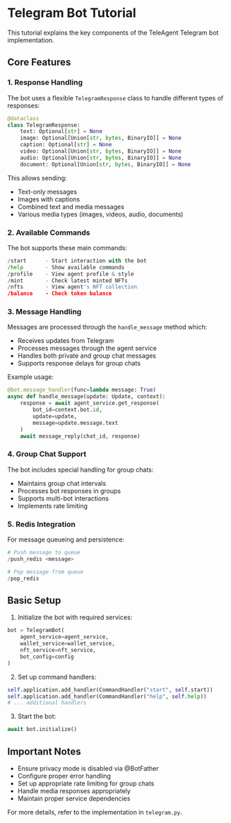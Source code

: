 # Telegram Bot Tutorial

This tutorial explains the key components of the TeleAgent Telegram bot implementation.

## Core Features

### 1. Response Handling

The bot uses a flexible `TelegramResponse` class to handle different types of responses:

```python
@dataclass
class TelegramResponse:
    text: Optional[str] = None
    image: Optional[Union[str, bytes, BinaryIO]] = None
    caption: Optional[str] = None
    video: Optional[Union[str, bytes, BinaryIO]] = None
    audio: Optional[Union[str, bytes, BinaryIO]] = None
    document: Optional[Union[str, bytes, BinaryIO]] = None
```

This allows sending:
- Text-only messages
- Images with captions
- Combined text and media messages
- Various media types (images, videos, audio, documents)

### 2. Available Commands

The bot supports these main commands:

```python
/start      - Start interaction with the bot
/help       - Show available commands
/profile    - View agent profile & style
/mint       - Check latest minted NFTs
/nfts       - View agent's NFT collection
/balance    - Check token balance
```

### 3. Message Handling

Messages are processed through the `handle_message` method which:
- Receives updates from Telegram
- Processes messages through the agent service
- Handles both private and group chat messages
- Supports response delays for group chats

Example usage:
```python
@bot.message_handler(func=lambda message: True)
async def handle_message(update: Update, context):
    response = await agent_service.get_response(
        bot_id=context.bot.id,
        update=update,
        message=update.message.text
    )
    await message_reply(chat_id, response)
```

### 4. Group Chat Support

The bot includes special handling for group chats:
- Maintains group chat intervals
- Processes bot responses in groups
- Supports multi-bot interactions
- Implements rate limiting

### 5. Redis Integration

For message queueing and persistence:
```python
# Push message to queue
/push_redis <message>

# Pop message from queue
/pop_redis
```

## Basic Setup

1. Initialize the bot with required services:
```python
bot = TelegramBot(
    agent_service=agent_service,
    wallet_service=wallet_service,
    nft_service=nft_service,
    bot_config=config
)
```

2. Set up command handlers:
```python
self.application.add_handler(CommandHandler("start", self.start))
self.application.add_handler(CommandHandler("help", self.help))
# ... additional handlers
```

3. Start the bot:
```python
await bot.initialize()
```

## Important Notes

- Ensure privacy mode is disabled via @BotFather
- Configure proper error handling
- Set up appropriate rate limiting for group chats
- Handle media responses appropriately
- Maintain proper service dependencies

For more details, refer to the implementation in `telegram.py`. 